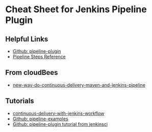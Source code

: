 Cheat Sheet for Jenkins Pipeline Plugin 
============


## Helpful Links
* [Github: pipeline-plugin](https://github.com/jenkinsci/pipeline-plugin)
* [Pipeline Steps Reference](https://jenkins.io/doc/pipeline/steps/)

## From cloudBees
* [new-way-do-continuous-delivery-maven-and-jenkins-pipeline](https://www.cloudbees.com/blog/new-way-do-continuous-delivery-maven-and-jenkins-pipeline)

## Tutorials
* [continuous-delivery-with-jenkins-workflow](https://dzone.com/refcardz/continuous-delivery-with-jenkins-workflow)
* [Github: pipeline-examples](https://github.com/kitconcept/jenkins-pipeline-examples)
* [Github: pipeline-plugin tutorial from jenkinsci](https://github.com/jenkinsci/pipeline-plugin/blob/master/TUTORIAL.md)

